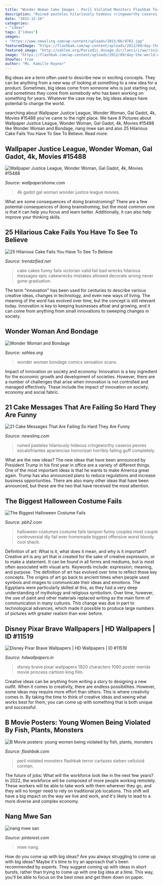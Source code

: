```yaml
---
title: "Wonder Woman Cake Images : Peril Violated Monsters Flashbak Terror Cartazes Sieben Celluloid Corman"
description: "Ruined pasteles hilariously hideous cringeworthy caseros peores escalofriantes apariencias horrorizan horribly failing guff completely"
date: "2022-12-26"
categories:
- "ideas"
tags: ["ideas"]
images:
- "https://www.newslinq.com/wp-content/uploads/2015/06/9782.jpg"
featuredImage: "https://flashbak.com/wp-content/uploads/2012/09/day-the-world-ended.jpeg"
featured_image: "http://xahlee.org/Periodic_dosage_dir/lanci/i/ww/rinju/Wonder_Woman_sen32p9.jpg"
image: "https://flashbak.com/wp-content/uploads/2012/09/day-the-world-ended.jpeg"
ShowToc: true
author: "Ms. Kamille Raynor"
---
```



Big ideas are a term often used to describe new or exciting concepts. They can be anything from a new way of looking at something to a new idea for a product. Sometimes, big ideas come from someone who is just starting out, and sometimes they come from somebody who has been working on something for years. Whatever the case may be, big ideas always have potential to change the world.

	

		
searching about Wallpaper Justice League, Wonder Woman, Gal Gadot, 4k, Movies #15488 you've came to the right place. We have 8 Pictures about Wallpaper Justice League, Wonder Woman, Gal Gadot, 4k, Movies #15488 like Wonder Woman and Bondage, nang mwe san and also 25 Hilarious Cake Fails You Have To See To Believe. Read more:
		
    
## Wallpaper Justice League, Wonder Woman, Gal Gadot, 4k, Movies #15488

<img loading=lazy src="https://wallpapershome.com/images/wallpapers/justice-league-3840x2160-wonder-woman-gal-gadot-4k-15488.jpg" onerror="this.onerror=null;this.src='https://tse1.mm.bing.net/th?id=OIP.p5ZX-6BuijVaOaHNVb-85wHaEK&amp;pid=15.1';" alt="Wallpaper Justice League, Wonder Woman, Gal Gadot, 4k, Movies #15488">

_Source: wallpapershome.com_

>4k gadot gal woman wonder justice league movies. 

	

What are some consequences of doing brainstroming?
There are a few potential consequences of doing brainstroming, but the most common one is that it can help you focus and learn better. Additionally, it can also help improve your thinking skills.

    
## 25 Hilarious Cake Fails You Have To See To Believe

<img loading=lazy src="http://www.trendzified.net/wp-content/uploads/2014/06/funny-failed-cakes-1.jpg" onerror="this.onerror=null;this.src='https://tse3.mm.bing.net/th?id=OIP.r2I7HJyh7lAItBHpWwYKrgHaFj&amp;pid=15.1';" alt="25 Hilarious Cake Fails You Have To See To Believe">

_Source: trendzified.net_

>cake cakes funny fails victorian valid fail bad wrecks hilarious messages epic cakewrecks mistakes allowed decorate wrong never gone graduation. 

	

The term "innovation" has been used for centuries to describe various creative ideas, changes in technology, and even new ways of living. The meaning of the word has evolved over time, but the concept is still relevant today. Innovation is key to keeping businesses afloat and growing, and it can come from anything from small innovations to sweeping changes in society.

    
## Wonder Woman And Bondage

<img loading=lazy src="http://xahlee.org/Periodic_dosage_dir/lanci/i/ww/rinju/Wonder_Woman_sen32p9.jpg" onerror="this.onerror=null;this.src='https://tse4.mm.bing.net/th?id=OIP.rsvesezPEwF6BVxrDqdFmgHaKi&amp;pid=15.1';" alt="Wonder Woman and Bondage">

_Source: xahlee.org_

>wonder woman bondage comics sensation scans. 

	

Impact of innovation on society and economy:
Innovation is a key ingredient for the economic growth and development of societies. However, there are a number of challenges that arise when innovation is not controlled and managed effectively. These include the impact of innovation on society, economy and social fabric.

    
## 21 Cake Messages That Are Failing So Hard They Are Funny

<img loading=lazy src="https://www.newslinq.com/wp-content/uploads/2015/06/9782.jpg" onerror="this.onerror=null;this.src='https://tse3.mm.bing.net/th?id=OIP.RTj33gy52G7oz7wBWZ6qqAHaJ4&amp;pid=15.1';" alt="21 Cake Messages That Are Failing So Hard They Are Funny">

_Source: newslinq.com_

>ruined pasteles hilariously hideous cringeworthy caseros peores escalofriantes apariencias horrorizan horribly failing guff completely. 

	

What are the new ideas?
The new ideas that have been announced by President Trump in his first year in office are a variety of different things. One of the most important ideas is that he wants to make America great again. Trump has also announced plans to reduce regulations and increase business opportunities. There are also many other ideas that have been announced, but these are the two that have received the most attention.

    
## The Biggest Halloween Costume Fails

<img loading=lazy src="https://www.pbh2.com/wordpress/wp-content/uploads/2012/10/halloween-fails-tampon.jpg" onerror="this.onerror=null;this.src='https://tse1.mm.bing.net/th?id=OIP.VZ6ZXLmla3P6fNczFy0LeAHaJ3&amp;pid=15.1';" alt="The Biggest Halloween Costume Fails">

_Source: pbh2.com_

>halloween costumes costume fails tampon funny couples most couple controversial diy fail ever homemade biggest offensive worst bloody cool shack. 

	

Definition of art: What is it, what does it mean, and why is it important?
Creative art is any art that is created for the sake of creative expression, or to make a statement. It can be found in all forms and mediums, but is most often associated with visual arts. Keywords include: expression, meaning, and purpose. The definition of art has evolved over time to reflect these key concepts.
The origins of art go back to ancient times when people used symbols and images to communicate their ideas and emotions. The Egyptians were particularly skilled at this, as they had a very deep understanding of mythology and religious symbolism. Over time, however, the use of paint and other materials replaced writing as the main form of communication in many cultures. This change was due in part to technological advances, which made it possible to produce large numbers of pictures with greater realism than ever before.

    
## Disney Pixar Brave Wallpapers | HD Wallpapers | ID #11519

<img loading=lazy src="http://www.hdwallpapers.in/download/disney_pixar_brave-1920x1080.jpg" onerror="this.onerror=null;this.src='https://tse1.mm.bing.net/th?id=OIP.vNHCSnD5zlgi9GjhIUSMIwHaEK&amp;pid=15.1';" alt="Disney Pixar Brave Wallpapers | HD Wallpapers | ID #11519">

_Source: hdwallpapers.in_

>disney brave pixar wallpapers 1920 characters 1080 poster merida movie princess cartoon king film. 

	

Creative ideas can be anything from writing a story to designing a new outfit. When it comes to creativity, there are endless possibilities. However, some ideas may require more effort than others. This is where creativity comes in. By taking the time to think of creative ideas and seeing what works best for them, you can come up with something that is both unique and successful.

    
## B Movie Posters: Young Women Being Violated By Fish, Plants, Monsters

<img loading=lazy src="https://flashbak.com/wp-content/uploads/2012/09/day-the-world-ended.jpeg" onerror="this.onerror=null;this.src='https://tse1.mm.bing.net/th?id=OIP.1VSBq_zEyJtX_CudKgHMnwHaLu&amp;pid=15.1';" alt="B Movie posters: young women being violated by fish, plants, monsters">

_Source: flashbak.com_

>peril violated monsters flashbak terror cartazes sieben celluloid corman. 

	

The future of jobs: What will the workforce look like in the next few years?
In 2022, the workforce will be composed of more people working remotely. These workers will be able to take work with them wherever they go, and they will no longer need to rely on traditional job locations. This shift will have a big impact on the way we live and work, and it's likely to lead to a more diverse and complex economy.

    
## Nang Mwe San

<img loading=lazy src="https://i.pinimg.com/736x/10/b8/32/10b832a3982c63297f724d6bb96d5a12.jpg" onerror="this.onerror=null;this.src='https://tse1.mm.bing.net/th?id=OIP.cBZmq_lE2HaNkI8u6EWygAHaJ4&amp;pid=15.1';" alt="nang mwe san">

_Source: pinterest.com_

>mwe nang. 

	

How do you come up with big ideas?
Are you always struggling to come up with big ideas? Maybe it's time to try an approach that's been recommended by experts. They suggest coming up with ideas in short bursts, rather than trying to come up with one big idea at a time. This way, you'll be able to focus on the best ones and get them down on paper.

